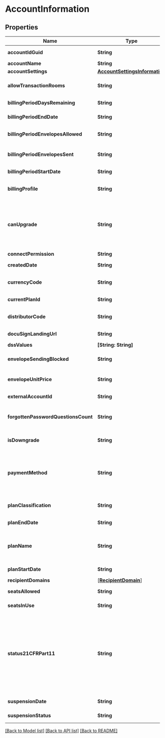 # AccountInformation

## Properties
Name | Type | Description | Notes
------------ | ------------- | ------------- | -------------
**accountIdGuid** | **String** | The GUID associated with the account ID. | [optional] 
**accountName** | **String** | The name on the account. | [optional] 
**accountSettings** | [**AccountSettingsInformation**](AccountSettingsInformation.md) |  | [optional] 
**allowTransactionRooms** | **String** | When set to **true**, the transaction rooms feature exposed through the Workspaces API is enabled. | [optional] 
**billingPeriodDaysRemaining** | **String** | Number of days remaining in the current billing period. | [optional] 
**billingPeriodEndDate** | **String** | The billing period end date in UTC timedate format. | [optional] 
**billingPeriodEnvelopesAllowed** | **String** | The number of envelopes that can be sent in the current billing period (can be unlimited). | [optional] 
**billingPeriodEnvelopesSent** | **String** | The number of envelopes that have been sent in the current billing period. | [optional] 
**billingPeriodStartDate** | **String** | The billing period start date in UTC timedate format. | [optional] 
**billingProfile** | **String** | The type of billing method on the account. Valid values are:   - &#x60;direct&#x60; - &#x60;web&#x60; | [optional] 
**canUpgrade** | **String** | When set to **true**, specifies that you can upgrade the account through the API. For GET methods, you must set the &#x60;include_metadata&#x60; query parameter to **true** for this property to appear in the response. | [optional] 
**connectPermission** | **String** |  | [optional] 
**createdDate** | **String** | The creation date of the account in UTC timedate format. | [optional] 
**currencyCode** | **String** | The currency code for the account, based on the [ISO 4217 currency code](https://www.iso.org/iso-4217-currency-codes.html). | [optional] 
**currentPlanId** | **String** | ID of the plan used to create this account. | [optional] 
**distributorCode** | **String** | The code that identifies the billing plan groups and plans for the new account. | [optional] 
**docuSignLandingUrl** | **String** | URL of the landing page used to create the account. | [optional] 
**dssValues** | **[String: String]** |  | [optional] 
**envelopeSendingBlocked** | **String** | When **true**, the ability to send envelopes is blocked. When **false**, envelopes can be sent. | [optional] 
**envelopeUnitPrice** | **String** | The price of sending an envelope, represented in the account&#39;s local currency. | [optional] 
**externalAccountId** | **String** | The Account ID displayed on the user&#39;s Account page. | [optional] 
**forgottenPasswordQuestionsCount** | **String** |  A complex element that contains up to four Question/Answer pairs for forgotten password information for a user. | [optional] 
**isDowngrade** | **String** | When **true**, the account has been downgraded from a premium account type. Otherwise **false**. | [optional] 
**paymentMethod** | **String** | The payment method used for the billing plan. Valid values are:  - &#x60;NotSupported&#x60; - &#x60;CreditCard&#x60; - &#x60;PurchaseOrder&#x60; - &#x60;Premium&#x60; - &#x60;Freemium&#x60; - &#x60;FreeTrial&#x60; - &#x60;AppStore&#x60; - &#x60;DigitalExternal&#x60; - &#x60;DirectDebit&#x60; | [optional] 
**planClassification** | **String** | Identifies the type of plan. Examples include:  - &#x60;business&#x60; - &#x60;corporate&#x60; - &#x60;enterprise&#x60;  - &#x60;free&#x60; | [optional] 
**planEndDate** | **String** | The date that the current plan will end. | [optional] 
**planName** | **String** | The name of the billing plan used for the account.  Examples:   - &#x60;Personal - Annual&#x60; - &#x60;Unlimited Envelope Subscription - Annual Billing&#x60; | [optional] 
**planStartDate** | **String** | The date that the Account started using the current plan. | [optional] 
**recipientDomains** | [[**RecipientDomain**](RecipientDomain.md)] |  | [optional] 
**seatsAllowed** | **String** | The number of active users the account can have at one time. | [optional] 
**seatsInUse** | **String** | The number of users currently active on the account. | [optional] 
**status21CFRPart11** | **String** | The status of the account content per (Title 21 CFR Part 11)[https://www.fda.gov/regulatory-information/search-fda-guidance-documents/part-11-electronic-records-electronic-signatures-scope-and-application]. This regulation defines the criteria under which electronic records and electronic signatures are considered trustworthy. | [optional] 
**suspensionDate** | **String** | The date on which the account was suspended. | [optional] 
**suspensionStatus** | **String** | Indicates whether the account is currently suspended. | [optional] 

[[Back to Model list]](../README.md#documentation-for-models) [[Back to API list]](../README.md#documentation-for-api-endpoints) [[Back to README]](../README.md)


